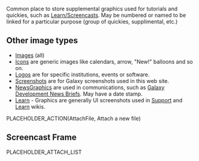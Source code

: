 Common place to store supplemental graphics used for tutorials and quickies, such as [Learn/Screencasts](/src/learn/screencasts/index.md). May be numbered or named to be linked for a particular purpose (group of quickies, supplimental, etc.)

## Other image types

* [Images](/images/) (all)
* [Icons](/src/images/icons/index.md) are generic images like calendars, arrow, "New!" balloons and so on. 
* [Logos](/src/images/logos/index.md) are for specific institutions, events or software.
* [Screenshots](/src/images/screenshots/index.md) are for Galaxy screenshots used in this web site.
* [NewsGraphics](/src/images/news-graphics/index.md) are used in communications, such as [Galaxy Development News Briefs](/docs/). May have a date stamp.
* [Learn](/src/images/learn/index.md) - Graphics are generally UI screenshots used in [Support](/support/) and [Learn](/learn/) wikis.

PLACEHOLDER_ACTION(AttachFile, Attach a new file)

## Screencast Frame

PLACEHOLDER_ATTACH_LIST
